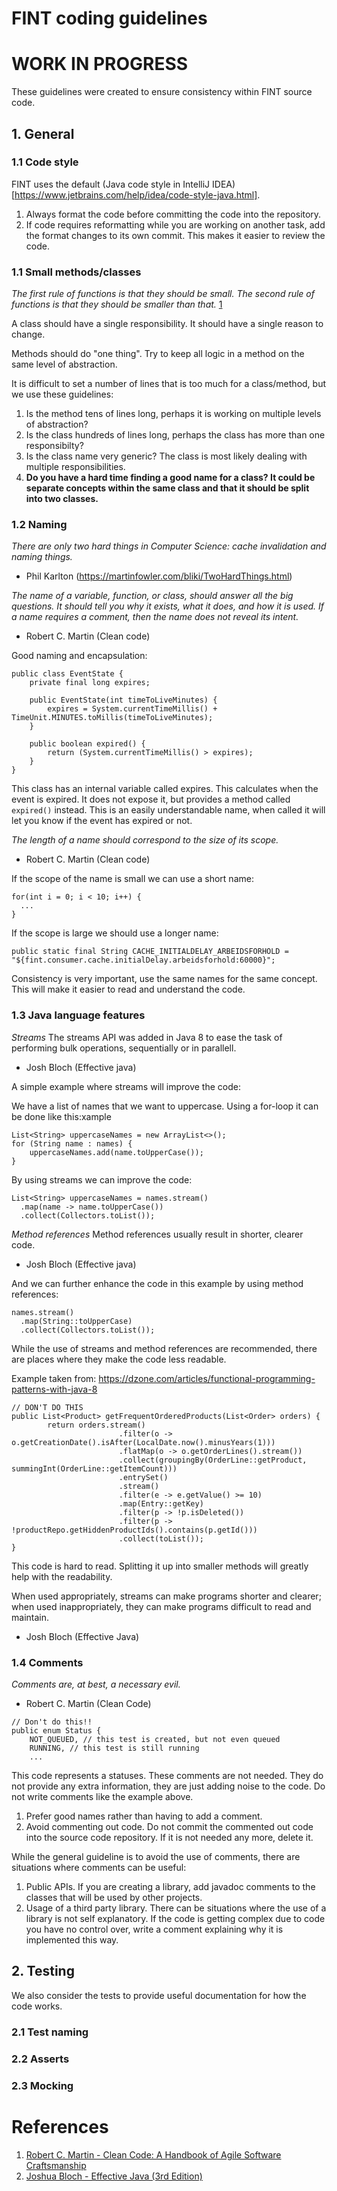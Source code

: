 # FINT coding guidelines

# WORK IN PROGRESS

These guidelines were created to ensure consistency within FINT source code.


## 1. General

### 1.1 Code style

FINT uses the default (Java code style in IntelliJ IDEA)[https://www.jetbrains.com/help/idea/code-style-java.html].  

1. Always format the code before committing the code into the repository.  
2. If code requires reformatting while you are working on another task, add the format changes to its own commit. This makes it easier to review the code. 


### 1.1 Small methods/classes

_The first rule of functions is that they should be small._
_The second rule of functions is that they should be smaller than that._ [1](#References)

A class should have a single responsibility. It should have a single reason to change.

Methods should do "one thing". Try to keep all logic in a method on the same level of abstraction.

It is difficult to set a number of lines that is too much for a class/method, but we use these guidelines:
1. Is the method tens of lines long, perhaps it is working on multiple levels of abstraction? 
2. Is the class hundreds of lines long, perhaps the class has more than one responsibilty?
3. Is the class name very generic? The class is most likely dealing with multiple responsibilities.
4. **Do you have a hard time finding a good name for a class? It could be  separate concepts within the same class and that it should be split into two classes.**


### 1.2 Naming

_There are only two hard things in Computer Science: cache invalidation and naming things._
- Phil Karlton (https://martinfowler.com/bliki/TwoHardThings.html)

_The name of a variable, function, or class, should answer all the big questions. It should tell you why it exists, what it does, and how it is used. If a name requires a comment, then the name does not reveal its intent._
- Robert C. Martin (Clean code)

Good naming and encapsulation:
```
public class EventState {
    private final long expires;

    public EventState(int timeToLiveMinutes) {
        expires = System.currentTimeMillis() + TimeUnit.MINUTES.toMillis(timeToLiveMinutes);
    }

    public boolean expired() {
        return (System.currentTimeMillis() > expires);
    }
}
```

This class has an internal variable called expires. This calculates when the event is expired. It does not expose it, but provides a method called `expired()` instead. This is an easily understandable name, when called it will let you know if the event has expired or not.

_The length of a name should correspond to the size of its scope._
- Robert C. Martin (Clean code)

If the scope of the name is small we can use a short name:
```
for(int i = 0; i < 10; i++) {
  ...
}
```

If the scope is large we should use a longer name:
```
public static final String CACHE_INITIALDELAY_ARBEIDSFORHOLD = "${fint.consumer.cache.initialDelay.arbeidsforhold:60000}";
```

Consistency is very important, use the same names for the same concept. This will make it easier to read and understand the code.


### 1.3 Java language features

*Streams*
The streams API was added in Java 8 to ease the task of performing bulk operations, sequentially or in parallell. 
- Josh Bloch (Effective java)

A simple example where streams will improve the code:

We have a list of names that we want to uppercase. Using a for-loop it can be done like this:xample
```
List<String> uppercaseNames = new ArrayList<>();
for (String name : names) {
    uppercaseNames.add(name.toUpperCase());
}
```

By using streams we can improve the code:
```
List<String> uppercaseNames = names.stream()
  .map(name -> name.toUpperCase())
  .collect(Collectors.toList());
```

*Method references*
Method references usually result in shorter, clearer code.
- Josh Bloch (Effective java)

And we can further enhance the code in this example by using method references:
```
names.stream()
  .map(String::toUpperCase)
  .collect(Collectors.toList());
```

While the use of streams and method references are recommended, there are places where they make the code less readable.

Example taken from: https://dzone.com/articles/functional-programming-patterns-with-java-8
```
// DON'T DO THIS
public List<Product> getFrequentOrderedProducts(List<Order> orders) {
        return orders.stream()
                        .filter(o -> o.getCreationDate().isAfter(LocalDate.now().minusYears(1)))
                        .flatMap(o -> o.getOrderLines().stream())
                        .collect(groupingBy(OrderLine::getProduct, summingInt(OrderLine::getItemCount)))
                        .entrySet()
                        .stream()
                        .filter(e -> e.getValue() >= 10)
                        .map(Entry::getKey)
                        .filter(p -> !p.isDeleted())
                        .filter(p -> !productRepo.getHiddenProductIds().contains(p.getId()))
                        .collect(toList());
}
```

This code is hard to read. Splitting it up into smaller methods will greatly help with the readability.

When used appropriately, streams can make programs shorter and clearer; when used inappropriately, they can make programs difficult to read and maintain.
- Josh Bloch (Effective Java)


### 1.4 Comments
 
_Comments are, at best, a necessary evil._
- Robert C. Martin (Clean Code)

```
// Don't do this!!
public enum Status {
    NOT_QUEUED, // this test is created, but not even queued
    RUNNING, // this test is still running
    ...
```

This code represents a statuses. These comments are not needed. They do not provide any extra information, they are just adding noise to the code. Do not write comments like the example above.

1. Prefer good names rather than having to add a comment.
2. Avoid commenting out code. Do not commit the commented out code into the source code repository. If it is not needed any more, delete it.

While the general guideline is to avoid the use of comments, there are situations where comments can be useful:
1. Public APIs. If you are creating a library, add javadoc comments to the classes that will be used by other projects.
2. Usage of a third party library. There can be situations where the use of a library is not self explanatory. If the code is getting complex due to code you have no control over, write a comment explaining why it is implemented this way.


## 2. Testing

We also consider the tests to provide useful documentation for how the code works.

### 2.1 Test naming

### 2.2 Asserts

### 2.3 Mocking

# References

1. [Robert C. Martin - Clean Code: A Handbook of Agile Software Craftsmanship](https://www.amazon.com/Clean-Code-Handbook-Software-Craftsmanship/dp/0132350882)
2. [Joshua Bloch - Effective Java (3rd Edition)](https://www.amazon.com/Effective-Java-3rd-Joshua-Bloch/dp/0134685997)